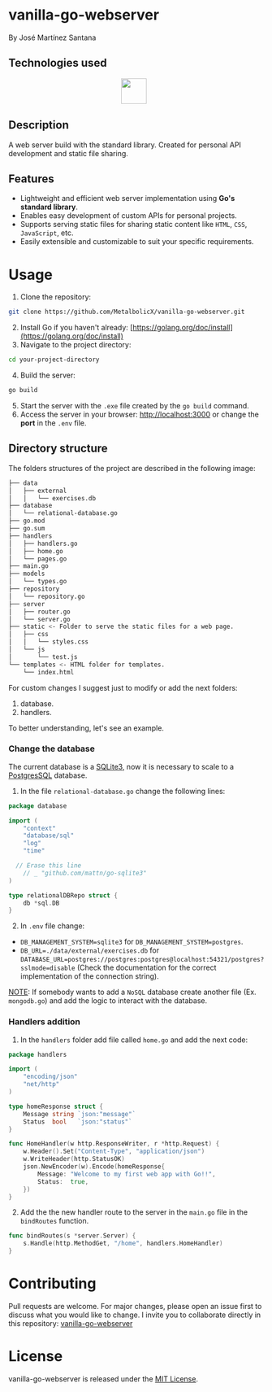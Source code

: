# vanilla-go-webserver

By José Martínez Santana

## Technologies used

<html>
  <div align="center">
	  <a href="https://go.dev/" target="_blank" rel="noreferrer"><img  alt="Golang" height="50px" style="padding-right:10px;" src="https://cdn.jsdelivr.net/gh/devicons/devicon/icons/go/go-original.svg"/></a>
  </div>
</html>

## Description

A web server build with the standard library. Created for personal API development and static file sharing.

## Features

- Lightweight and efficient web server implementation using **Go's standard library**.
- Enables easy development of custom APIs for personal projects.
- Supports serving static files for sharing static content like `HTML`, `CSS`, `JavaScript`, etc.
- Easily extensible and customizable to suit your specific requirements.

# Usage

1. Clone the repository:
``` Bash
git clone https://github.com/MetalbolicX/vanilla-go-webserver.git
```
2. Install Go if you haven't already: [https://golang.org/doc/install](https://golang.org/doc/install)
3. Navigate to the project directory:
```Bash
cd your-project-directory
```
4. Build the server:
```Bash
go build
```
5. Start the server with the `.exe` file created by the `go build` command.
6. Access the server in your browser: [http://localhost:3000](http://localhost:3000) or change the **port** in the `.env` file.

## Directory structure

The folders structures of the project are described in the following image:

```Bash
├── data
│   ├── external
│   │   └── exercises.db
├── database
│   └── relational-database.go
├── go.mod
├── go.sum
├── handlers
│   ├── handlers.go
│   ├── home.go
│   └── pages.go
├── main.go
├── models
│   └── types.go
├── repository
│   └── repository.go
├── server
│   ├── router.go
│   └── server.go
├── static <- Folder to serve the static files for a web page.
│   ├── css
│   │   └── styles.css
│   └── js
│       └── test.js
└── templates <- HTML folder for templates.
    └── index.html
```

For custom changes I suggest just to modify or add the next folders:

1. database.
2. handlers.

To better understanding, let's see an example.

### Change the database

The current database is a [SQLite3](https://www.sqlite.org/index.html), now it is necessary to scale to a [PostgresSQL](https://www.postgresql.org/) database.

1. In the file `relational-database.go` change the following lines:
```Go
package database

import (
	"context"
	"database/sql"
	"log"
	"time"

  // Erase this line
	// _ "github.com/mattn/go-sqlite3"
)

type relationalDBRepo struct {
	db *sql.DB
}
```
2. In `.env` file change:
* `DB_MANAGEMENT_SYSTEM=sqlite3` for `DB_MANAGEMENT_SYSTEM=postgres`.
* `DB_URL=./data/external/exercises.db` for `DATABASE_URL=postgres://postgres:postgres@localhost:54321/postgres?sslmode=disable` (Check the documentation for the correct implementation of the connection string).

<ins>NOTE</ins>: If somebody wants to add a `NoSQL` database create another file (Ex. `mongodb.go`) and add the logic to interact with the database.

### Handlers addition

1. In the `handlers` folder add file called `home.go` and add the next code:
```Go
package handlers

import (
	"encoding/json"
	"net/http"
)

type homeResponse struct {
	Message string `json:"message"`
	Status  bool   `json:"status"`
}

func HomeHandler(w http.ResponseWriter, r *http.Request) {
	w.Header().Set("Content-Type", "application/json")
	w.WriteHeader(http.StatusOK)
	json.NewEncoder(w).Encode(homeResponse{
		Message: "Welcome to my first web app with Go!!",
		Status:  true,
	})
}
```
2. Add the the new handler route to the server in the `main.go` file in the `bindRoutes` function.
```Go
func bindRoutes(s *server.Server) {
	s.Handle(http.MethodGet, "/home", handlers.HomeHandler)
}
```

# Contributing

Pull requests are welcome. For major changes, please open an issue first to discuss what you would like to change. I invite you to collaborate directly in this repository: [vanilla-go-webserver](https://github.com/MetalbolicX/vanilla-go-webserver)

# License

vanilla-go-webserver is released under the [MIT License](https://opensource.org/licenses/MIT).
